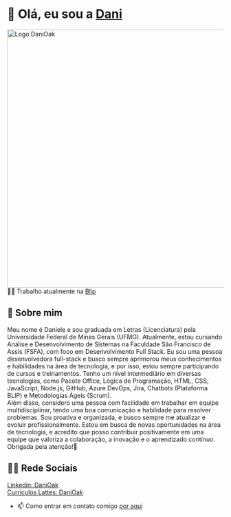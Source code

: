 # 👋 Olá, eu sou a [Dani](https://www.linkedin.com/in/danioak)

<p align="left"> 
  
  <img align="right" alt="Logo DaniOak" width="600" src="https://lh3.googleusercontent.com/pw/AP1GczMKpvL845mrYjeSmft4Uhff6AJVn9TBOsjC8IxmprXgQpkRsJReeJTPnp31MUA08K-Up0u3rP5KjB9GCyU-00x8uohP0FCeqJwLlhbrKz1W_EZGsN9XuQqOrT7_5Aa4xk0V5ZYILbofXr6BrugD0JTrmg=w890-h890-s-no-gm?authuser=0" alt="MyOctocat">
  
  👩‍💻 Trabalho atualmente na [Blip](https://www.blip.ai/)
  
  ## 🚀 Sobre mim
  Meu nome é Daniele e sou graduada em Letras (Licenciatura) pela Universidade Federal de Minas Gerais (UFMG). Atualmente, estou cursando Análise e Desenvolvimento de Sistemas na Faculdade São Francisco de Assis (FSFA), com foco em Desenvolvimento Full Stack.
  Eu sou uma pessoa desenvolvedora full-stack e busco sempre aprimorou meus conhecimentos e habilidades na área de tecnologia, e por isso, estou sempre participando de cursos e treinamentos. Tenho um nível intermediário em diversas tecnologias, como Pacote Office, Lógica
  de Programação, HTML, CSS, JavaScript, Node.js, GitHub, Azure DevOps, Jira, Chatbots (Plataforma BLIP) e Metodologias Ágeis (Scrum).
  <br>
  Além disso, considero uma pessoa com facilidade em trabalhar em equipe multidisciplinar, tendo uma boa comunicação e habilidade para resolver problemas. Sou proativa e organizada, e busco sempre me atualizar e evoluir profissionalmente.
  Estou em busca de novas oportunidades na área de tecnologia, e acredito que posso contribuir positivamente em uma equipe que valoriza a colaboração, a inovação e o aprendizado contínuo.
  Obrigada pela atenção!💛
  ## 👩‍💻 Rede Sociais 
  [Linkedin: DaniOak](https://www.linkedin.com/in/danioak)<br>
  [Currículos Lattes: DaniOak](https://buscatextual.cnpq.br/buscatextual/visualizacv.do;jsessionid=36A246C70557F2D865E43BE142DE98F6.buscatextual_0)
  <br>
  - 📫 Como entrar em contato comigo [por aqui](https://t.me/danioak)
   
</p>
